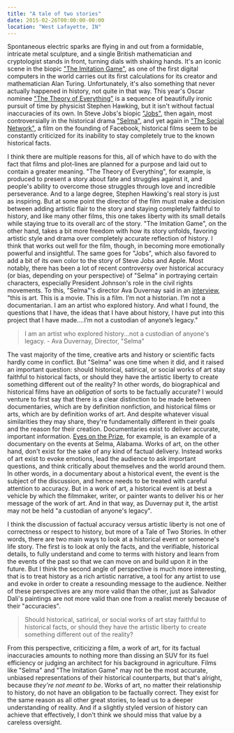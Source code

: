 ```yaml
---
title: "A tale of two stories"
date: 2015-02-26T00:00:00-00:00
location: "West Lafayette, IN"
---
```


Spontaneous electric sparks are flying in and out from a formidable, intricate metal sculpture, and a single British mathematician and cryptologist stands in front, turning dials with shaking hands. It's an iconic scene in the biopic ["The Imitation Game"](http://www.imdb.com/title/tt2084970/), as one of the first digital computers in the world carries out its first calculations for its creator and mathematician Alan Turing. Unfortunately, it's also something that never actually happened in history, not quite in that way. This year's Oscar nominee ["The Theory of Everything"](http://www.imdb.com/title/tt2980516/) is a sequence of beautifully ironic pursuit of time by physicist Stephen Hawking, but it isn't without factual inaccuracies of its own. In Steve Jobs's biopic ["Jobs"](http://www.imdb.com/title/tt2357129/), then again, most controversially in the historical drama ["Selma"](http://www.imdb.com/title/tt1020072/), and yet again in ["The Social Network"](http://www.imdb.com/title/tt1020072/), a film on the founding of Facebook, historical films seem to be constantly criticized for its inability to stay completely true to the known historical facts.

I think there are multiple reasons for this, all of which have to do with the fact that films and plot-lines are planned for a purpose and laid out to contain a greater meaning. "The Theory of Everything", for example, is produced to present a story about fate and struggles against it, and people's ability to overcome those struggles through love and incredible perseverance. And to a large degree, Stephen Hawking's real story is just as inspiring. But at some point the director of the film must make a decision between adding artistic flair to the story and staying completely faithful to history, and like many other films, this one takes liberty with its small details while staying true to its overall arc of the story. "The Imitation Game", on the other hand, takes a bit more freedom with how its story unfolds, favoring artistic style and drama over completely accurate reflection of history. I think that works out well for the film, though, in becoming more emotionally powerful and insightful. The same goes for "Jobs", which also favored to add a bit of its own color to the story of Steve Jobs and Apple. Most notably, there has been a lot of recent controversy over historical accuracy (or bias, depending on your perspective) of "Selma" in portraying certain characters, especially President Johnson's role in the civil rights movements. To this, "Selma"'s director Ava Duvernay said in an [interview](http://www.pbs.org/newshour/bb/director-ava-duvernay-sharing-story-selma-deconstructing-american-heroes/), "this is art. This is a movie. This is a film. I’m not a historian. I’m not a documentarian. I am an artist who explored history. And what I found, the questions that I have, the ideas that I have about history, I have put into this project that I have made....I’m not a custodian of anyone’s legacy."

>I am an artist who explored history...not a custodian of anyone's legacy. - Ava Duvernay, Director, "Selma"

The vast majority of the time, creative arts and history or scientific facts hardly come in conflict. But "Selma" was one time when it did, and it raised an important question: should historical, satirical, or social works of art stay faithful to historical facts, or should they have the artistic liberty to create something different out of the reality? In other words, do biographical and historical films have an _obligation_ of sorts to be factually accurate? I would venture to first say that there is a clear distinction to be made between documentaries, which are by definition nonfiction, and historical films or arts, which are by definition works of art. And despite whatever visual similarities they may share, they're fundamentally different in their goals and the reason for their creation. Documentaries exist to deliver accurate, important information. [Eyes on the Prize](http://en.wikipedia.org/wiki/Eyes_on_the_Prize), for example, is an example of a documentary on the events at Selma, Alabama. Works of art, on the other hand, don't exist for the sake of any kind of factual delivery. Instead works of art exist to evoke emotions, lead the audience to ask important questions, and think critically about themselves and the world around them. In other words, in a documentary about a historical event, the event is the subject of the discussion, and hence needs to be treated with careful attention to accuracy. But in a work of art, a historical event is at best a vehicle by which the filmmaker, writer, or painter wants to deliver his or her message of the work of art. And in that way, as Duvernay put it, the artist may not be held "a custodian of anyone's legacy".

I think the discussion of factual accuracy versus artistic liberty is not one of correctness or respect to history, but more of a Tale of Two Stories. In other words, there are two main ways to look at a historical event or someone's life story. The first is to look at only the facts, and the verifiable, historical details, to fully understand and come to terms with history and learn from the events of the past so that we can move on and build upon it in the future. But I think the second angle of perspective is much more interesting, that is to treat history as a rich artistic narrative, a tool for any artist to use and evoke in order to create a resounding message to the audience. Neither of these perspectives are any more valid than the other, just as Salvador Dali's paintings are not more valid than one from a realist merely because of their "accuracies".

>Should historical, satirical, or social works of art stay faithful to historical facts, or should they have the artistic liberty to create something different out of the reality?

From this perspective, criticizing a film, a work of art, for its factual inaccuracies amounts to nothing more than dissing an SUV for its fuel efficiency or judging an architect for his background in agriculture. Films like "Selma" and "The Imitation Game" may not be the most accurate, unbiased representations of their historical counterparts, but that's alright, because _they're not meant to be_. Works of art, no matter their relationship to history, do not have an obligation to be factually correct. They exist for the same reason as all other great stories, to lead us to a deeper understanding of reality. And if a slightly styled version of history can achieve that effectively, I don't think we should miss that value by a careless oversight.
